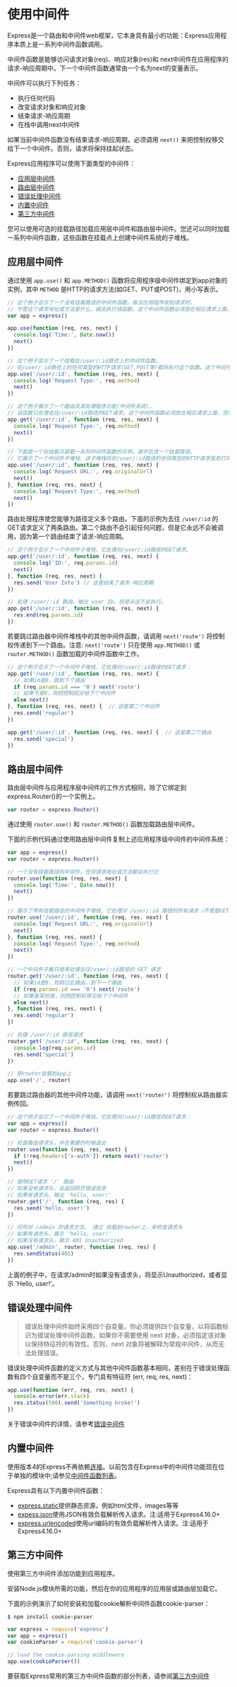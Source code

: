﻿# 使用中间件

Express是一个路由和中间件web框架，它本身具有最小的功能：Express应用程序本质上是一系列中间件函数调用。

中间件函数是能够访问请求对象(req)、响应对象(res)和 next中间件在应用程序的请求-响应周期中。下一个中间件函数通常由一个名为next的变量表示。

中间件可以执行下列任务：
  - 执行任何代码
  - 改变请求对象和响应对象
  - 结束请求-响应周期
  - 在栈中调用next中间件

如果当前中间件函数没有结束请求-响应周期，必须调用 `next()` 来把控制权移交给下一个中间件。否则，请求将保持挂起状态。

Express应用程序可以使用下面类型的中间件：
  - [应用层中间件](https://github.com/quxiaodong/express/blob/master/Guide/%E4%BD%BF%E7%94%A8%E4%B8%AD%E9%97%B4%E4%BB%B6.md#应用层中间件)
  - [路由层中间件](https://github.com/quxiaodong/express/blob/master/Guide/%E4%BD%BF%E7%94%A8%E4%B8%AD%E9%97%B4%E4%BB%B6.md#路由层中间件)
  - [错误处理中间件](https://github.com/quxiaodong/express/blob/master/Guide/%E4%BD%BF%E7%94%A8%E4%B8%AD%E9%97%B4%E4%BB%B6.md#错误处理中间件)
  - [内置中间件](https://github.com/quxiaodong/express/blob/master/Guide/%E4%BD%BF%E7%94%A8%E4%B8%AD%E9%97%B4%E4%BB%B6.md#内置中间件)
  - [第三方中间件](https://github.com/quxiaodong/express/blob/master/Guide/%E4%BD%BF%E7%94%A8%E4%B8%AD%E9%97%B4%E4%BB%B6.md#第三方中间件)

您可以使用可选的挂载路径加载应用层中间件和路由层中间件。您还可以同时加载一系列中间件函数，这些函数在挂载点上创建中间件系统的子堆栈。

## 应用层中间件

通过使用 `app.use()` 和 `app.METHOD()` 函数将应用程序级中间件绑定到app对象的实例，其中 `METHOD` 是HTTP的请求方法(如GET、PUT或POST)，用小写表示。

```javascript
// 这个例子显示了一个没有挂载路径的中间件函数。每当应用程序收到请求时，
// 不管这个请求地址或方法是什么，就会执行该函数。这个中间件函数必须放在相应请求上面，否则会忽略。
var app = express()

app.use(function (req, res, next) {
  console.log('Time:', Date.now())
  next()
})
```

```javascript
// 这个例子显示了一个挂载在/user/:id路径上的中间件函数。
// 在/user/:id路径上的任何类型的HTTP请求(GET,POST等)都将执行这个函数。这个中间件函数必须放在相应请求上面，否则会忽略。
app.use('/user/:id', function (req, res, next) {
  console.log('Request Type:', req.method)
  next()
})
```

```javascript
// 这个例子展示了一个路由及其处理程序功能(中间件系统)。
// 该函数只处理去往/user/:id路径的GET请求。这个中间件函数必须放在相应请求上面，否则会忽略。
app.get('/user/:id', function (req, res, next) {
  console.log('Request Type:', req.method)
  next()
})
```

```javascript
// 下面是一个在挂载点装载一系列中间件函数的示例，其中包含一个挂载路径。
// 它展示了一个中间件子堆栈，该子堆栈将到/user/:id路径的任何类型的HTTP请求信息打印。
app.use('/user/:id', function (req, res, next) {
  console.log('Request URL:', req.originalUrl)
  next()
}, function (req, res, next) {
  console.log('Request Type:', req.method)
  next()
})
```

路由处理程序使您能够为路径定义多个路由。下面的示例为去往 `/user/:id` 的GET请求定义了两条路由。第二个路由不会引起任何问题，但是它永远不会被调用，因为第一个路由结束了请求-响应周期。

```javascript
// 这个例子显示了一个中间件子堆栈，它处理对/user/:id路径的GET请求。
app.get('/user/:id', function (req, res, next) {
  console.log('ID:', req.params.id)
  next()
}, function (req, res, next) {
  res.send('User Info') // 这里结束了请求-响应周期
})

// 处理 /user/:id 路由，输出 user ID。但是永远不会执行。
app.get('/user/:id', function (req, res, next) {
  res.end(req.params.id)
})
```

若要跳过路由器中间件堆栈中的其他中间件函数，请调用 `next('route')` 将控制权传递到下一个路由。注意: `next('route')` 只在使用 `app.METHOD()` 或 `router.METHOD()` 函数加载的中间件函数中工作。

```javascript
// 这个例子显示了一个中间件子堆栈，它处理对/user/:id路径的GET请求：
app.get('/user/:id', function (req, res, next) {
  // 如果id是0，跳到下个路由
  if (req.params.id === '0') next('route')
  // 如果不是0，则把控制权交给下个中间件
  else next()
}, function (req, res, next) {  // 这是第二个中间件
  res.send('regular')
})

app.get('/user/:id', function (req, res, next) {  // 这是第二个路由
  res.send('special')
})
```

## 路由层中间件

路由层中间件与应用程序层中间件的工作方式相同，除了它绑定到express.Router()的一个实例上。

```javascript
var router = express.Router()
```

通过使用 `router.use()` 和 `router.METHOD()` 函数加载路由层中间件。

下面的示例代码通过使用路由层中间件复制上述应用程序级中间件的中间件系统：

```javascript
var app = express()
var router = express.Router()

// 一个没有挂载路径的中间件，任何请求地址或方法都会执行它
router.use(function (req, res, next) {
  console.log('Time:', Date.now())
  next()
})

// 展示了带有挂载路径的中间件子堆栈，它处理对 /user/:id 路径的所有请求（不管是GET还是其他）。
router.use('/user/:id', function (req, res, next) {
  console.log('Request URL:', req.originalUrl)
  next()
}, function (req, res, next) {
  console.log('Request Type:', req.method)
  next()
})

// 一个中间件子集只用来处理去往/user/:id路径的 GET 请求
router.get('/user/:id', function (req, res, next) {
  // 如果id是0，则跳过此路由，到下一个路由
  if (req.params.id === '0') next('route')
  // 如果是其他值，则把控制权移交给下个中间件
  else next()
}, function (req, res, next) {
  res.send('regular')
})

// 处理 /user/:id 路径请求
router.get('/user/:id', function (req, res, next) {
  console.log(req.params.id)
  res.send('special')
})

// 把router挂载到app上
app.use('/', router)
```

若要跳过路由器的其他中间件功能，请调用 `next('router')` 将控制权从路由器实例传回。

```javascript
// 这个例子显示了一个中间件子堆栈，它处理对/user/:id路径的GET请求：
var app = express()
var router = express.Router()

// 检查路由请求头，并在需要的时候退出
router.use(function (req, res, next) {
  if (!req.headers['x-auth']) return next('router')
  next()
})

// 使用GET请求 '/' 路由
// 如果没有请求头，会返回网页错误信息
// 如果有请求头，输出 'hello, user!'
router.get('/', function (req, res) {
  res.send('hello, user!')
})

// 任何对 /admin 的请求方法， 通过 挂载到router上，来检查请求头
// 如果有请求头，展示 'hello, user!'
// 如果没有请求头，展示 401 Unauthorized
app.use('/admin', router, function (req, res) {
  res.sendStatus(401)
})
```

上面的例子中，在请求/admin时如果没有请求头，将显示Unauthorized，或者显示 'Hello, user!'。

## 错误处理中间件

> 错误处理中间件始终采用四个自变量。你必须提供四个自变量，以将函数标识为错误处理中间件函数。如果你不需要使用 next 对象，必须指定该对象以保持特征符的有效性。否则，next 对象将被解释为常规中间件，从而无法处理错误。

错误处理中间件函数的定义方式与其他中间件函数基本相同，差别在于错误处理函数有四个自变量而不是三个，专门具有特征符 (err, req, res, next)：

```javascript
app.use(function (err, req, res, next) {
  console.error(err.stack)
  res.status(500).send('Something broke!')
})
```

关于错误中间件的详情，请参考[错误中间件](https://github.com/quxiaodong/express/blob/master/Guide/%E9%94%99%E8%AF%AF%E5%A4%84%E7%90%86.md)

## 内置中间件

使用版本4的Express不再依赖[连接](https://github.com/senchalabs/connect)。以前包含在Express中的中间件功能现在位于单独的模块中;请参见[中间件函数列表](https://github.com/senchalabs/connect#middleware)。

Express具有以下内置中间件函数：
  - [express.static](http://expressjs.com/en/4x/api.html#express.static)提供静态资源，例如html文件，images等等
  - [expess.json](http://expressjs.com/en/4x/api.html#express.json)使用JSON有效负载解析传入请求。注:适用于Express4.16.0+
  - [express.urlencoded](http://expressjs.com/en/4x/api.html#express.urlencoded)使用url编码的有效负载解析传入请求。注:适用于Express4.16.0+

## 第三方中间件

使用第三方中间件添加功能到应用程序。

安装Node.js模块所需的功能，然后在你的应用程序的应用层或路由层加载它。

下面的示例演示了如何安装和加载cookie解析中间件函数cookie-parser：

```
$ npm install cookie-parser
```

```javascript
var express = require('express')
var app = express()
var cookieParser = require('cookie-parser')

// load the cookie-parsing middleware
app.use(cookieParser())
```

要获取Express常用的第三方中间件函数的部分列表，请参阅[第三方中间件](http://expressjs.com/en/resources/middleware.html)